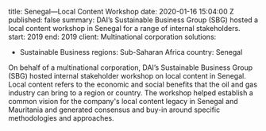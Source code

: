 
title: Senegal—Local Content Workshop
date: 2020-01-16 15:04:00 Z
published: false
summary: DAI’s Sustainable Business Group (SBG) hosted a local content workshop in
  Senegal for a range of internal stakeholders.
start: 2019
end: 2019
client: Multinational corporation
solutions:
- Sustainable Business
regions: Sub-Saharan Africa
country: Senegal


On behalf of a multinational corporation, DAI’s Sustainable Business Group (SBG) hosted internal stakeholder workshop on local content in Senegal. Local content refers to the economic and social benefits that the oil and gas industry can bring to a region or country. The workshop helped establish a common vision for the company's local content legacy in Senegal and Mauritania and generated consensus and buy-in around specific methodologies and approaches.
